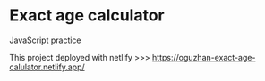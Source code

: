 # Exact age calculator

JavaScript practice

This project deployed with netlify >>> https://oguzhan-exact-age-calulator.netlify.app/
